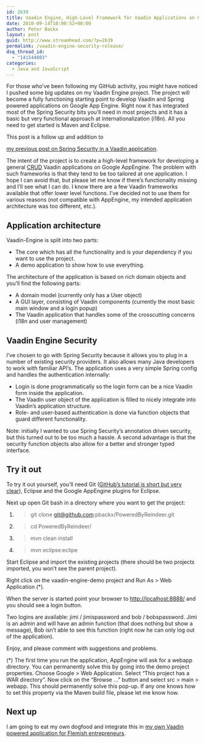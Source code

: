 ```yaml
---
id: 2639
title: Vaadin Engine, High-Level Framework for Vaadin Applications on Google App Engine, the Security Release
date: 2010-09-14T10:00:52+00:00
author: Peter Backx
layout: post
guid: http://www.streamhead.com/?p=2639
permalink: /vaadin-engine-security-release/
dsq_thread_id:
  - "141544803"
categories:
  - Java and JavaScript
---
```

For those who&#8217;ve been following my GitHub activity, you might have noticed I pushed some big updates on my Vaadin Engine project. The project will become a fully functioning starting point to develop Vaadin and Spring powered applications on Google App Engine. Right now it has integrated most of the Spring Security bits you&#8217;ll need in most projects and it has a basic but very functional approach at internationalization (i18n). All you need to get started is Maven and Eclipse.

<!--more-->This post is a follow up and addition to 

<a title="Spring Security Authentication Inside a Vaadin Application" href="http://www.streamhead.com/spring-security-vaadin/" target="_blank">my previous post on Spring Security in a Vaadin application</a>.

The intent of the project is to create a high-level framework for developing a general <a title="CRUD" href="http://en.wikipedia.org/wiki/Create,_read,_update_and_delete" target="_blank">CRUD</a> Vaadin applications on Google AppEngine. The problem with such frameworks is that they tend to be too tailored at one application. I hope I can avoid that, but please let me know if there&#8217;s functionality missing and I&#8217;ll see what I can do. I know there are a few Vaadin frameworks available that offer lower level functions. I&#8217;ve decided not to use them for various reasons (not compatible with AppEngine, my intended application architecture was too different, etc.).

## Application architecture

Vaadin-Engine is split into two parts:

  * The core which has all the functionality and is your dependency if you want to use the project.
  * A demo application to show how to use everything.

The architecture of the application is based on rich domain objects and you&#8217;ll find the following parts:

  * A domain model (currently only has a User object)
  * A GUI layer, consisting of Vaadin components (currently the most basic main window and a login popup)
  * The Vaadin application that handles some of the crosscutting concerns (i18n and user management)

## Vaadin Engine Security

I&#8217;ve chosen to go with Spring Security because it allows you to plug in a number of existing security providers. It also allows many Java developers to work with familiar API&#8217;s. The application uses a very simple Spring config and handles the authentication internally:

  * Login is done programmatically so the login form can be a nice Vaadin form inside the application.
  * The Vaadin user object of the application is filled to nicely integrate into Vaadin&#8217;s application structure.
  * Role- and user-based authentication is done via function objects that guard different functionality.

Note: initially I wanted to use Spring Security&#8217;s annotation driven security, but this turned out to be too much a hassle. A second advantage is that the security function objects also allow for a better and stronger typed interface.

## Try it out

To try it out yourself, you&#8217;ll need Git (<a title="Windows Git installation" href="http://help.github.com/win-git-installation/" target="_blank">GitHub&#8217;s tutorial is short but very clear</a>), Eclipse and the Google AppEngine plugins for Eclipse.

Next up open Git bash in a directory where you want to get the project:

  1. > git clone git@github.com:pbackx/PoweredByReindeer.git
  2. > cd PoweredByReindeer/
  3. > mvn clean install
  4. > mvn eclipse:eclipe

Start Eclipse and import the existing projects (there should be two projects imported, you won&#8217;t see the parent project).

Right click on the vaadin-engine-demo project and Run As > Web Application (*).

When the server is started point your browser to <http://localhost:8888/> and you should see a login button.

Two logins are available: jimi / jimispassword and bob / bobspassword. Jimi is an admin and will have an admin function (that does nothing but show a message), Bob isn&#8217;t able to see this function (right now he can only log out of the application).

Enjoy, and please comment with suggestions and problems.

(*) The first time you run the application, AppEngine will ask for a webapp directory. You can permanently solve this by going into the demo project properties. Choose Google > Web Application. Select &#8220;This project has a WAR directory&#8221;. Now click on the &#8220;Browse &#8230;&#8221; button and select src > main > webapp. This should permanently solve this pop-up. If any one knows how to set this property via the Maven build file, please let me know how.

## Next up

I am going to eat my own dogfood and integrate this in <a title="FCTR.be eenvoudige vereenvoudigde boekhouding" href="http://www.fctr.be/" target="_blank">my own Vaadin powered application for Flemish entrepreneurs</a>.

<!-- AddThis Advanced Settings generic via filter on the_content -->

<!-- AddThis Share Buttons generic via filter on the_content -->